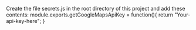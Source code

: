 

Create the file secrets.js in the root directory of this project and add these contents:
module.exports.getGoogleMapsApiKey = function(){
	return "Your-api-key-here";
}